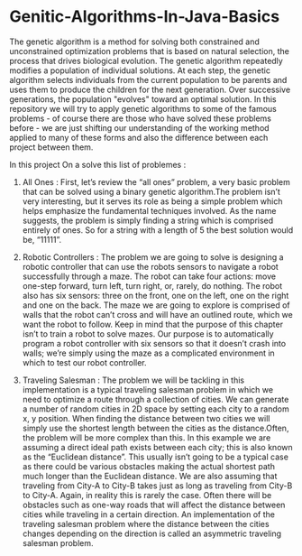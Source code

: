 # Genitic-Algorithms-In-Java-Basics
The genetic algorithm is a method for solving both constrained and unconstrained optimization problems that is based on natural selection, the process that drives biological evolution. The genetic algorithm repeatedly modifies a population of individual solutions. At each step, the genetic algorithm selects individuals from the current population to be parents and uses them to produce the children for the next generation. Over successive generations, the population "evolves" toward an optimal solution. In this repository we will try to apply genetic algorithms to some of the famous problems - of course there are those who have solved these problems before - we are just shifting our understanding of the working method applied to many of these forms and also the difference between each project between them.

In this project On a solve this list of problemes : 
  1) All Ones : 
              First, let’s review the “all ones” problem, a very basic problem that can be solved using a binary genetic algorithm.The problem isn’t very interesting, but it serves its role as being a simple problem which helps emphasize the fundamental techniques involved. As the name suggests, the problem is simply finding a string which is comprised entirely of ones. So for a string with a length of 5 the best solution would be, “11111”.
  
  2) Robotic Controllers :
              The problem we are going to solve is designing a robotic controller that can use the robots sensors to navigate a robot successfully through a maze. The robot can take four actions: move one-step forward, turn left, turn right, or, rarely, do nothing. The robot also has six sensors: three on the front, one on the left, one on the right and one on the back. The maze we are going to explore is comprised of walls that the robot can’t cross and will have an outlined route,  which we want the robot to follow. Keep in mind that the purpose of this chapter isn’t to train a robot to solve mazes. Our purpose is to automatically program a robot controller with six sensors so that it doesn’t crash into walls; we’re simply using the maze as a complicated environment in which to test our robot controller.
              
   3) Traveling Salesman :
                The problem we will be tackling in this implementation is a typical traveling salesman problem in which we need to optimize a route through a collection of cities. We can generate a number of random cities in 2D space by setting each city to a random x, y position. When finding the distance between two cities we will simply use the shortest length between the cities as the distance.Often, the problem will be more complex than this. In this example we are assuming a direct ideal path exists between each city; this is also known as the “Euclidean distance”. This usually isn’t going to be a typical case as there could be various obstacles making the actual shortest path much longer than the Euclidean distance. We are also assuming that traveling from City-A to City-B takes just as long as traveling from City-B to City-A. Again, in reality this is rarely the case. Often there will be obstacles such as one-way roads that will affect the distance between cities while traveling in a certain direction. An implementation of the traveling salesman problem where the distance between the cities changes depending on the direction is called an asymmetric traveling salesman problem.
